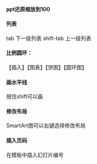 #### ppt还原缩放到100 

#### 列表 

  tab	下一级列表
  shift-tab	上一级列表

#### 比例圆环：
  
  【插入】【图表】【饼图】【圆环图】

#### 画水平线
  
  按住shift可以画

#### 修改布局
  
  SmartArt图可以右键选择修改布局

#### 插入页码
  
  在模板中插入幻灯片编号
